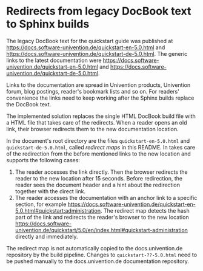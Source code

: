 <!--
SPDX-FileCopyrightText: 2021-2024 Univention GmbH

SPDX-License-Identifier: AGPL-3.0-only
-->

# Redirects from legacy DocBook text to Sphinx builds

The legacy DocBook text for the quickstart guide was published at
<https://docs.software-univention.de/quickstart-en-5.0.html> and
<https://docs.software-univention.de/quickstart-de-5.0.html>. The
generic links to the latest documentation were
<https://docs.software-univention.de/quickstart-en-5.0.html> and
<https://docs.software-univention.de/quickstart-de-5.0.html>.

Links to the documentation are spread in Univention products, Univention
forum, blog postings, reader's bookmark lists and so on. For readers'
convenience the links need to keep working after the Sphinx builds
replace the DocBook text.

The implemented solution replaces the single HTML DocBook build file
with a HTML file that takes care of the redirects. When a reader opens
an old link, their browser redirects them to the new documentation
location.

In the document's root directory are the files `quickstart-en-5.0.html`
and `quickstart-de-5.0.html`, called *redirect maps* in this README. In
takes care of the redirection from the before mentioned links to the new
location and supports the following cases:

1. The reader accesses the link directly. Then the browser redirects
   the reader to the new location after 15 seconds. Before redirection,
   the reader sees the document header and a hint about the redirection
   together with the direct link.
2. The reader accesses the documentation with an anchor link to a
   specific section, for example
   <https://docs.software-univention.de/quickstart-en-5.0.html#quickstart:administration>.
   The redirect map detects the hash part of the link and redirects the
   reader's browser to the new location
   <https://docs.software-univention.de/quickstart/5.0/en/index.html#quickstart-administration>
   directly and immediately.

The redirect map is not automatically copied to the docs.univention.de
repository by the build pipeline. Changes to `quickstart-??-5.0.html`
need to be pushed manually to the docs.univention.de documentation
repository.
